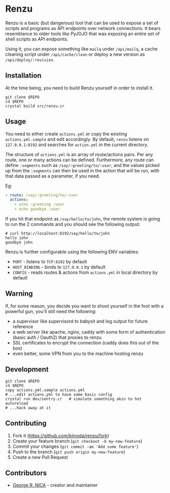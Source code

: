 # Renzu

Renzu is a basic (but dangerous) tool that can be used to expose a set of scripts and programs as API endpoints over network connections. It bears resemblance to older tools like PyJOJO that was exposing an entire set of shell scripts as API endpoints.

Using it, you can expose something like `mailq` under `/api/mailq`, a cache cleaning script under `/api/cache/clean` or deploy a new version as `/api/deploy/:revision`.

## Installation

At the time being, you need to build Renzu yourself in order to install it.

```
git clone $REPO
cd $REPO
crystal build src/renzu.cr
```

## Usage

You need to either create `actions.yml` or copy the existing `actions.yml.sample` and edit accordingly. By default, `renzu` listens on `127.0.0.1:8192` and searches for `action.yml` in the current directory.

The structure of `actions.yml` is an array of route/actions pairs. Per any route, one or many actions can be defined. Furthermore, any route can define `:segments` such as `/say/:greeting/to/:user`, and the values picked up from the `:segments` can then be used in the action that will be run, with that data passed as a parameter, if you need.

Eg:

```yml
- route: /say/:greeting/to/:user
  actions:
    - echo :greeting :user
    - echo goodbye :user
```
If you hit that endpoint as `/say/hello/to/john`, the remote system is going to run the 2 commands and you should see the following output:

```shell
# curl http://localhost:8192/say/hello/to/john
hello john
goodbye john
```

Renzu is further configurable using the following ENV variables:

- `PORT` - listens to `TCP:8192` by default
- `HOST_BINDING` - binds to `127.0.0.1` by default
- `CONFIG` - reads routes & actions from `actions.yml` in local directory by default

## Warning

If, for some reason, you decide you want to shoot yourself in the foot with a powerful gun, you'll still need the following:

- a supervisor like supervisord to babysit and log output for future reference
- a web server like apache, nginx, caddy with some form of authentication (basic auth / Oauth2) that proxies to renzu
- SSL certificates to encrypt the connection (caddy does this out of the box)
- even better, some VPN from you to the machine hosting renzu

## Development

```shell
git clone $REPO
cd $REPO
copy actions.yml.sample actions.yml
# ...edit actions.yml to have some basic config
crystal run dev/sentry.cr   # simulate something akin to hot autoreload
# ...hack away at it
```

## Contributing

1. Fork it (<https://github.com/kiinoda/renzu/fork>)
2. Create your feature branch (`git checkout -b my-new-feature`)
3. Commit your changes (`git commit -am 'Add some feature'`)
4. Push to the branch (`git push origin my-new-feature`)
5. Create a new Pull Request

## Contributors

- [George R. NICA](https://github.com/kiinoda) - creator and maintainer
